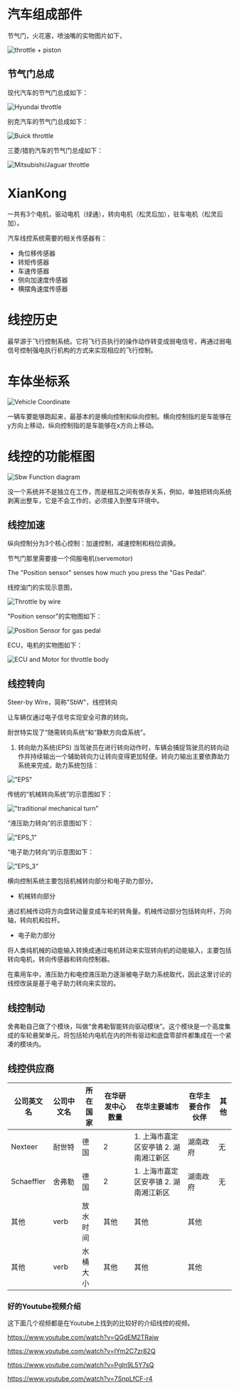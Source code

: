 

# 汽车组成部件

节气门，火花塞，喷油嘴的实物图片如下，

![throttle + piston](imgs/components/car_components.jpg "throttle + piston")

## 节气门总成

现代汽车的节气门总成如下：

![Hyundai throttle](imgs/components/Hyundai_motor_throttle.jpg "Hyundai throttle")

别克汽车的节气门总成如下：

![Buick throttle](imgs/components/Buick_throttle.jpg "Buick throttle")

三菱/猎豹汽车的节气门总成如下：

![Mitsubishi/Jaguar throttle](imgs/components/Mitsubishi_Jaguar_throttle.jpg "Mitsubishi/Jaguar throttle")

# XianKong

一共有3个电机，驱动电机（绿通），转向电机（松灵后加），驻车电机（松灵后加）。

汽车线控系统需要的相关传感器有：

- 角位移传感器
- 转矩传感器
- 车速传感器
- 侧向加速度传感器
- 横摆角速度传感器

# 线控历史

最早源于飞行控制系统。它将飞行员执行的操作动作转变成弱电信号，再通过弱电信号控制强电执行机构的方式来实现相应的飞行控制。

# 车体坐标系

![Vehicle Coordinate](imgs/vehicle_coordinates_3d.png "Vehicle Coordinate")

一辆车要能够跑起来，最基本的是横向控制和纵向控制。横向控制指的是车能够在y方向上移动，纵向控制指的是车能够在x方向上移动。

# 线控的功能框图

![Sbw Function diagram](imgs/Sbw_function_diagram.png "Sbw Function diagram")

没一个系统并不是独立在工作，而是相互之间有依存关系，例如，单独把转向系统剥离出整车，它是不会工作的，必须接入到整车环境中。

## 线控加速

纵向控制分为3个核心控制：加速控制，减速控制和档位调换。

节气门那里需要接一个伺服电机(servemotor)

The "Position sensor" senses how much you press the "Gas Pedal".

线控油门的实现示意图，

![Throttle by wire](imgs/Drive_by_wire_example.PNG "Throttle by wire")

"Position sensor"的实物图如下：

![Position Sensor for gas pedal](imgs/position_sensor_for_gas_pedal.png "Position Sensor for gas pedal")

ECU，电机的实物图如下：

![ECU and Motor for throttle body](imgs/ECU_and_motor_for_throttle_body.png "ECU and Motor for throttle body")


## 线控转向

Steer-by Wire，简称"SbW"，线控转向

让车辆仅通过电子信号实现安全可靠的转向。

耐世特实现了“随需转向系统”和“静默方向盘系统”。

1. 转向助力系统(EPS)
当驾驶员在进行转向动作时，车辆会捕捉驾驶员的转向动作并持续输出一个辅助转向力让转向变得更加轻便。转向力输出主要依靠助力系统来完成，助力系统包括：

!["EPS"](imgs/EPS.png "EPS")

传统的“机械转向系统”的示意图如下：

!["traditional mechanical turn"](imgs/mechanical_turn_system.jpg "traditional mechanical turn")

“液压助力转向”的示意图如下：

!["EPS_1"](imgs/EPS_1_sample.jpg "EPS_1")

“电子助力转向”的示意图如下：

!["EPS_3"](imgs/EPS_3_sample.webp "EPS_3")

横向控制系统主要包括机械转向部分和电子助力部分。

- 机械转向部分

通过机械传动将方向盘转动量变成车轮的转角量。机械传动部分包括转向杆，万向轴，转向机和拉杆。

- 电子助力部分

将人类纯机械的动能输入转换成通过电机转动来实现转向机的动能输入，主要包括转向电机，转向传感器和转向控制器。

在乘用车中，液压助力和电控液压助力逐渐被电子助力系统取代，因此这里讨论的线控改装是基于电子助力转向来实现的。


## 线控制动



舍弗勒自己做了个模块，叫做“舍弗勒智能转向驱动模块”。这个模块是一个高度集成的车轮悬架单元，将包括轮内电机在内的所有驱动和底盘零部件都集成在一个紧凑的模块内。


## 线控供应商

公司英文名 | 公司中文名 | 所在国家 | 在华研发中心数量 | 在华主要城市 | 在华主要合作伙伴 | 其他
-----|-----|------|------|------|------|------
Nexteer  |  耐世特  |  德国  |  2  |  1. 上海市嘉定区安亭镇 2. 湖南湘江新区  |  湖南政府  |  无
Schaeffler  |  舍弗勒  |  德国  |  2  |  1. 上海市嘉定区安亭镇 2. 湖南湘江新区  |  湖南政府  |  无
其他  |  verb  |  放水时间  |  其他  |  其他  |  其他
其他  |  verb  |  水桶大小  |  其他  |  其他  |  其他


### 好的Youtube视频介绍

这下面几个视频都是在Youtube上找到的比较好的介绍线控的视频。

https://www.youtube.com/watch?v=QGdEM2TRajw


https://www.youtube.com/watch?v=IYm2C7zr82Q

https://www.youtube.com/watch?v=Pgln9L5Y7sQ

https://www.youtube.com/watch?v=7SnpLfCF-r4